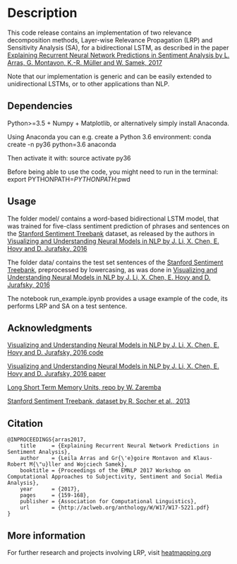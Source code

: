 
# Description

This code release contains an implementation of two relevance decomposition methods, Layer-wise Relevance Propagation (LRP) and Sensitivity Analysis (SA), for a bidirectional LSTM, as described in the paper [Explaining Recurrent Neural Network Predictions in Sentiment Analysis by L. Arras, G. Montavon, K.-R. Müller and W. Samek, 2017](http://aclweb.org/anthology/W/W17/W17-5221.pdf)

Note that our implementation is generic and can be easily extended to unidirectional LSTMs, or to other applications than NLP.



## Dependencies

Python>=3.5 + Numpy + Matplotlib, or alternatively simply install Anaconda.

Using Anaconda you can e.g. create a Python 3.6 environment: conda create -n py36 python=3.6 anaconda

Then activate it with: source activate py36

Before being able to use the code, you might need to run in the terminal: export PYTHONPATH=$PYTHONPATH:$pwd



## Usage

The folder model/ contains a word-based bidirectional LSTM model, that was trained for five-class sentiment prediction of phrases and sentences on the [Stanford Sentiment Treebank](https://nlp.stanford.edu/sentiment/index.html) dataset, as released by the authors in [Visualizing and Understanding Neural Models in NLP by J. Li, X. Chen, E. Hovy and D. Jurafsky, 2016](https://github.com/jiweil/Visualizing-and-Understanding-Neural-Models-in-NLP)

The folder data/ contains the test set sentences of the [Stanford Sentiment Treebank](https://nlp.stanford.edu/sentiment/index.html), preprocessed by lowercasing, as was done in [Visualizing and Understanding Neural Models in NLP by J. Li, X. Chen, E. Hovy and D. Jurafsky, 2016](https://github.com/jiweil/Visualizing-and-Understanding-Neural-Models-in-NLP)

The notebook run_example.ipynb provides a usage example of the code, its performs LRP and SA on a test sentence.



## Acknowledgments

[Visualizing and Understanding Neural Models in NLP by J. Li, X. Chen, E. Hovy and D. Jurafsky, 2016 code](https://github.com/jiweil/Visualizing-and-Understanding-Neural-Models-in-NLP)

[Visualizing and Understanding Neural Models in NLP by J. Li, X. Chen, E. Hovy and D. Jurafsky, 2016 paper](http://aclweb.org/anthology/N/N16/N16-1082.pdf)

[Long Short Term Memory Units, repo by W. Zaremba](https://github.com/wojzaremba/lstm)

[Stanford Sentiment Treebank, dataset by R. Socher et al., 2013](https://nlp.stanford.edu/sentiment/index.html)



## Citation

    @INPROCEEDINGS{arras2017,
        title     = {Explaining Recurrent Neural Network Predictions in Sentiment Analysis},
        author    = {Leila Arras and Gr{\'e}goire Montavon and Klaus-Robert M{\"u}ller and Wojciech Samek},
        booktitle = {Proceedings of the EMNLP 2017 Workshop on Computational Approaches to Subjectivity, Sentiment and Social Media Analysis},
        year      = {2017},
        pages     = {159-168},
        publisher = {Association for Computational Linguistics},
        url       = {http://aclweb.org/anthology/W/W17/W17-5221.pdf}
    }



## More information

For further research and projects involving LRP, visit [heatmapping.org](http://heatmapping.org)
